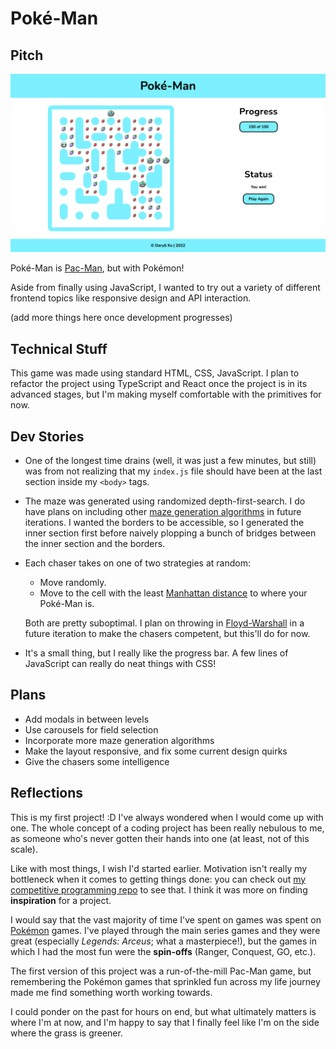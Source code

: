 # Poké-Man

## Pitch

![pokeman-demo](/images/pokeman-demo.png)

Poké-Man is [Pac-Man](https://en.wikipedia.org/wiki/Pac-Man), but with Pokémon!

Aside from finally using JavaScript, I wanted to try out a variety of different frontend topics like responsive design and API interaction.

(add more things here once development progresses)

## Technical Stuff

This game was made using standard HTML, CSS, JavaScript. I plan to refactor the project using TypeScript and React once the project is in its advanced stages, but I'm making myself comfortable with the primitives for now.

## Dev Stories

- One of the longest time drains (well, it was just a few minutes, but still) was from not realizing that my `index.js` file should have been at the last section inside my `<body>` tags.

- The maze was generated using randomized depth-first-search. I do have plans on including other [maze generation algorithms](https://en.wikipedia.org/wiki/Maze_generation_algorithm) in future iterations. I wanted the borders to be accessible, so I generated the inner section first before naively plopping a bunch of bridges between the inner section and the borders.

- Each chaser takes on one of two strategies at random:

  - Move randomly.
  - Move to the cell with the least [Manhattan distance](https://en.wikipedia.org/wiki/Taxicab_geometry) to where your Poké-Man is.

  Both are pretty suboptimal. I plan on throwing in [Floyd-Warshall](https://en.wikipedia.org/wiki/Floyd%E2%80%93Warshall_algorithm) in a future iteration to make the chasers competent, but this'll do for now.

- It's a small thing, but I really like the progress bar. A few lines of JavaScript can really do neat things with CSS!

## Plans

- Add modals in between levels
- Use carousels for field selection
- Incorporate more maze generation algorithms
- Make the layout responsive, and fix some current design quirks
- Give the chasers some intelligence

## Reflections

This is my first project! :D I've always wondered when I would come up with one. The whole concept of a coding project has been really nebulous to me, as someone who's never gotten their hands into one (at least, not of this scale).

Like with most things, I wish I'd started earlier. Motivation isn't really my bottleneck when it comes to getting things done: you can check out [my competitive programming repo](https://github.com/daryll-ko/recreational) to see that. I think it was more on finding **inspiration** for a project.

I would say that the vast majority of time I've spent on games was spent on [Pokémon](https://en.wikipedia.org/wiki/Pok%C3%A9mon_(video_game_series)) games. I've played through the main series games and they were great (especially *Legends: Arceus*; what a masterpiece!), but the games in which I had the most fun were the **spin-offs** (Ranger, Conquest, GO, etc.).

The first version of this project was a run-of-the-mill Pac-Man game, but remembering the Pokémon games that sprinkled fun across my life journey made me find something worth working towards.

I could ponder on the past for hours on end, but what ultimately matters is where I'm at now, and I'm happy to say that I finally feel like I'm on the side where the grass is greener.
